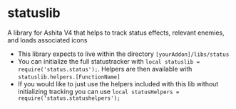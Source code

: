 # statuslib
A library for Ashita V4 that helps to track status effects, relevant enemies, and loads associated icons

* This library expects to live within the directory ```[yourAddon]/libs/status```
* You can initialize the full statustracker with ```local statuslib = require('status.status');```. Helpers are then available with ```statuslib.helpers.[FunctionName]```
* If you would like to just use the helpers included with this lib without initializing tracking you can use ```local statusHelpers = require('status.statushelpers');```
